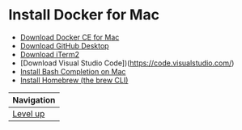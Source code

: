 # Install Docker for Mac #

* [Download Docker CE for Mac](https://store.docker.com/editions/community/docker-ce-desktop-mac)
* [Download GitHub Desktop](https://desktop.github.com/)
* [Download iTerm2](https://www.iterm2.com/)
* [Download Visual Studio Code])(https://code.visualstudio.com/)
* [Install Bash Completion on Mac](https://docs.docker.com/docker-for-mac/)
* [Install Homebrew (the brew CLI)](https://brew.sh/)

| Navigation               |
| ------------------------ |
| [Level up](../README.md) |
